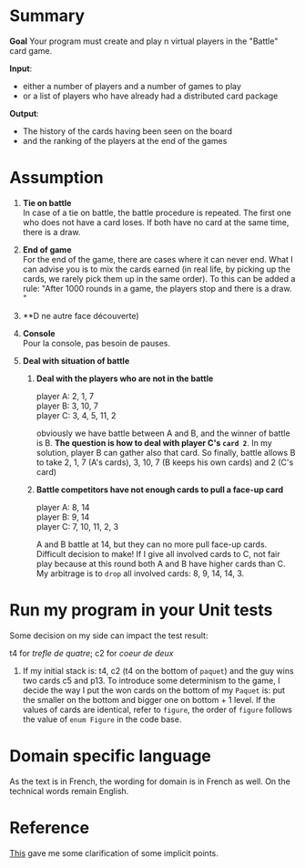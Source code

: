 
# Summary
**Goal**
Your program must create and play n virtual players in the "Battle" card game.

**Input**:
 - either a number of players and a number of games to play
 - or a list of players who have already had a distributed card package

**Output**:
 - The history of the cards having been seen on the board 
 - and the ranking of the players at the end of the games

# Assumption

1. **Tie on battle**  
In case of a tie on battle, the battle procedure is repeated. The first one who does not have a card loses. If both have no card at the same time, there is a draw.


1. **End of game**  
For the end of the game, there are cases where it can never end. What I can advise you is to mix the cards earned (in real life, by picking up the cards, we rarely pick them up in the same order). To this can be added a rule: "After 1000 rounds in a game, the players stop and there is a draw. "

1. **D  ne autre face découverte)

1. **Console**  
Pour la console, pas besoin de pauses.

1. **Deal with situation of battle**

    1. **Deal with the players who are not in the battle**

        player A:       2, 1,  7  
        player B:       3, 10, 7  
        player C: 3, 4, 5, 11, 2  

        obviously we have battle between A and B, and the winner of battle is B.
        __The question is how to deal with player C's `card 2`__.
        In my solution, player B can gather also that card. So finally, battle allows B to take 2, 1, 7 (A's cards), 3, 10, 7 (B keeps his own cards) and 2 (C's card)

    1. **Battle competitors have not enough cards to pull a face-up card**
       
       player A:            8, 14  
       player B:            9, 14  
       player C: 7, 10, 11, 2,  3  

       A and B battle at 14, but they can no more pull face-up cards.  
       Difficult decision to make! If I give all involved cards to C, not fair play because at this round both A and B have higher cards than C. My arbitrage is to  `drop` all involved cards: 8, 9, 14, 14, 3.

# Run my program in your Unit tests

Some decision on my side can impact the test result:  

t4 for _trefle de quatre_; c2 for _coeur de deux_

1.  If my initial stack is: t4, c2 (t4 on the bottom of `paquet`) and the guy wins two cards c5 and p13. To introduce some determinism to the game, I decide the way I put the won cards on the bottom of my `Paquet` is: put the smaller on the bottom and bigger one on bottom + 1 level.
If the values of cards are identical, refer to `figure`, the order of `figure` follows the value of `enum Figure` in the code base.


# Domain specific language
As the text is in French, the wording for domain is in French as well. On the technical words remain English.

# Reference

[This](https://www.fetedujeu.org/jeux-societe/cartes/bataille/) gave me some clarification of some implicit points.


